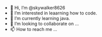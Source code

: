 - 👋 Hi, I’m @skywalker8626
- 👀 I’m interested in leaarning how to code. 
- 🌱 I’m currently learning java.
- 💞️ I’m looking to collaborate on ...
- 📫 How to reach me ...

<!---
skywalker8626/skywalker8626 is a ✨ special ✨ repository because its `README.md` (this file) appears on your GitHub profile.
You can click the Preview link to take a look at your changes.
--->
